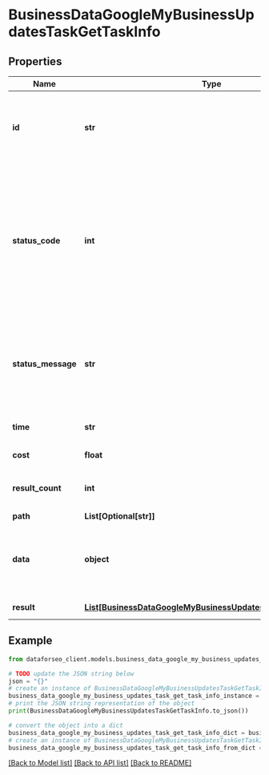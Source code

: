 # BusinessDataGoogleMyBusinessUpdatesTaskGetTaskInfo


## Properties

Name | Type | Description | Notes
------------ | ------------- | ------------- | -------------
**id** | **str** | task identifier unique task identifier in our system in the UUID format | [optional] 
**status_code** | **int** | status code of the task generated by DataForSEO, can be within the following range: 10000-60000 you can find the full list of the response codes here | [optional] 
**status_message** | **str** | informational message of the task you can find the full list of general informational messages here | [optional] 
**time** | **str** | execution time, seconds | [optional] 
**cost** | **float** | total tasks cost, USD | [optional] 
**result_count** | **int** | number of elements in the result array | [optional] 
**path** | **List[Optional[str]]** | URL path | [optional] 
**data** | **object** | contains the same parameters that you specified in the POST request | [optional] 
**result** | [**List[BusinessDataGoogleMyBusinessUpdatesTaskGetResultInfo]**](BusinessDataGoogleMyBusinessUpdatesTaskGetResultInfo.md) | array of results | [optional] 

## Example

```python
from dataforseo_client.models.business_data_google_my_business_updates_task_get_task_info import BusinessDataGoogleMyBusinessUpdatesTaskGetTaskInfo

# TODO update the JSON string below
json = "{}"
# create an instance of BusinessDataGoogleMyBusinessUpdatesTaskGetTaskInfo from a JSON string
business_data_google_my_business_updates_task_get_task_info_instance = BusinessDataGoogleMyBusinessUpdatesTaskGetTaskInfo.from_json(json)
# print the JSON string representation of the object
print(BusinessDataGoogleMyBusinessUpdatesTaskGetTaskInfo.to_json())

# convert the object into a dict
business_data_google_my_business_updates_task_get_task_info_dict = business_data_google_my_business_updates_task_get_task_info_instance.to_dict()
# create an instance of BusinessDataGoogleMyBusinessUpdatesTaskGetTaskInfo from a dict
business_data_google_my_business_updates_task_get_task_info_from_dict = BusinessDataGoogleMyBusinessUpdatesTaskGetTaskInfo.from_dict(business_data_google_my_business_updates_task_get_task_info_dict)
```
[[Back to Model list]](../README.md#documentation-for-models) [[Back to API list]](../README.md#documentation-for-api-endpoints) [[Back to README]](../README.md)


